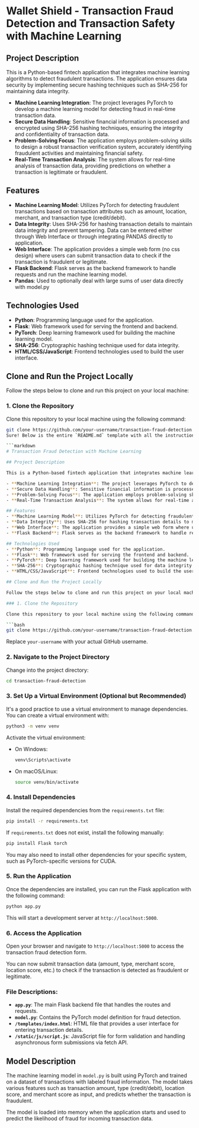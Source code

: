 # Wallet Shield - Transaction Fraud Detection and Transaction Safety with Machine Learning

## Project Description

This is a Python-based fintech application that integrates machine learning algorithms to detect fraudulent transactions. The application ensures data security by implementing secure hashing techniques such as SHA-256 for maintaining data integrity.

- **Machine Learning Integration**: The project leverages PyTorch to develop a machine learning model for detecting fraud in real-time transaction data.
- **Secure Data Handling**: Sensitive financial information is processed and encrypted using SHA-256 hashing techniques, ensuring the integrity and confidentiality of transaction data.
- **Problem-Solving Focus**: The application employs problem-solving skills to design a robust transaction verification system, accurately identifying fraudulent activities and maintaining financial safety.
- **Real-Time Transaction Analysis**: The system allows for real-time analysis of transaction data, providing predictions on whether a transaction is legitimate or fraudulent.

## Features
- **Machine Learning Model**: Utilizes PyTorch for detecting fraudulent transactions based on transaction attributes such as amount, location, merchant, and transaction type (credit/debit).
- **Data Integrity**: Uses SHA-256 for hashing transaction details to maintain data integrity and prevent tampering. Data can be entered either through Web Interface or through integrating PANDAS directly to application.
- **Web Interface**: The application provides a simple web form (no css design) where users can submit transaction data to check if the transaction is fraudulent or legitimate.
- **Flask Backend**: Flask serves as the backend framework to handle requests and run the machine learning model.
- **Pandas**: Used to optionally deal with large sums of user data directly with model.py

## Technologies Used
- **Python**: Programming language used for the application.
- **Flask**: Web framework used for serving the frontend and backend.
- **PyTorch**: Deep learning framework used for building the machine learning model.
- **SHA-256**: Cryptographic hashing technique used for data integrity.
- **HTML/CSS/JavaScript**: Frontend technologies used to build the user interface.

## Clone and Run the Project Locally

Follow the steps below to clone and run this project on your local machine:

### 1. Clone the Repository

Clone this repository to your local machine using the following command:

```bash
git clone https://github.com/your-username/transaction-fraud-detection.git
Sure! Below is the entire `README.md` template with all the instructions and project details included. You can copy and paste this directly into your `README.md` file.

```markdown
# Transaction Fraud Detection with Machine Learning

## Project Description

This is a Python-based fintech application that integrates machine learning algorithms to detect fraudulent transactions. The application ensures data security by implementing secure hashing techniques such as SHA-256 for maintaining data integrity.

- **Machine Learning Integration**: The project leverages PyTorch to develop a machine learning model for detecting fraud in real-time transaction data.
- **Secure Data Handling**: Sensitive financial information is processed and encrypted using SHA-256 hashing techniques, ensuring the integrity and confidentiality of transaction data.
- **Problem-Solving Focus**: The application employs problem-solving skills to design a robust transaction verification system, accurately identifying fraudulent activities and maintaining financial safety.
- **Real-Time Transaction Analysis**: The system allows for real-time analysis of transaction data, providing predictions on whether a transaction is legitimate or fraudulent.

## Features
- **Machine Learning Model**: Utilizes PyTorch for detecting fraudulent transactions based on transaction attributes such as amount, location, merchant, and transaction type (credit/debit).
- **Data Integrity**: Uses SHA-256 for hashing transaction details to maintain data integrity and prevent tampering.
- **Web Interface**: The application provides a simple web form where users can submit transaction data to check if the transaction is fraudulent or legitimate.
- **Flask Backend**: Flask serves as the backend framework to handle requests and run the machine learning model.

## Technologies Used
- **Python**: Programming language used for the application.
- **Flask**: Web framework used for serving the frontend and backend.
- **PyTorch**: Deep learning framework used for building the machine learning model.
- **SHA-256**: Cryptographic hashing technique used for data integrity.
- **HTML/CSS/JavaScript**: Frontend technologies used to build the user interface.

## Clone and Run the Project Locally

Follow the steps below to clone and run this project on your local machine:

### 1. Clone the Repository

Clone this repository to your local machine using the following command:

```bash
git clone https://github.com/your-username/transaction-fraud-detection.git
```

Replace `your-username` with your actual GitHub username.

### 2. Navigate to the Project Directory

Change into the project directory:

```bash
cd transaction-fraud-detection
```

### 3. Set Up a Virtual Environment (Optional but Recommended)

It's a good practice to use a virtual environment to manage dependencies. You can create a virtual environment with:

```bash
python3 -m venv venv
```

Activate the virtual environment:

- On Windows:

    ```bash
    venv\Scripts\activate
    ```

- On macOS/Linux:

    ```bash
    source venv/bin/activate
    ```

### 4. Install Dependencies

Install the required dependencies from the `requirements.txt` file:

```bash
pip install -r requirements.txt
```

If `requirements.txt` does not exist, install the following manually:

```bash
pip install Flask torch
```

You may also need to install other dependencies for your specific system, such as PyTorch-specific versions for CUDA.

### 5. Run the Application

Once the dependencies are installed, you can run the Flask application with the following command:

```bash
python app.py
```

This will start a development server at `http://localhost:5000`.

### 6. Access the Application

Open your browser and navigate to `http://localhost:5000` to access the transaction fraud detection form.

You can now submit transaction data (amount, type, merchant score, location score, etc.) to check if the transaction is detected as fraudulent or legitimate.

### File Descriptions:

- **`app.py`**: The main Flask backend file that handles the routes and requests.
- **`model.py`**: Contains the PyTorch model definition for fraud detection.
- **`/templates/index.html`**: HTML file that provides a user interface for entering transaction details.
- **`/static/js/script.js`**: JavaScript file for form validation and handling asynchronous form submissions via fetch API.

## Model Description

The machine learning model in `model.py` is built using PyTorch and trained on a dataset of transactions with labeled fraud information. The model takes various features such as transaction amount, type (credit/debit), location score, and merchant score as input, and predicts whether the transaction is fraudulent.

The model is loaded into memory when the application starts and used to predict the likelihood of fraud for incoming transaction data.